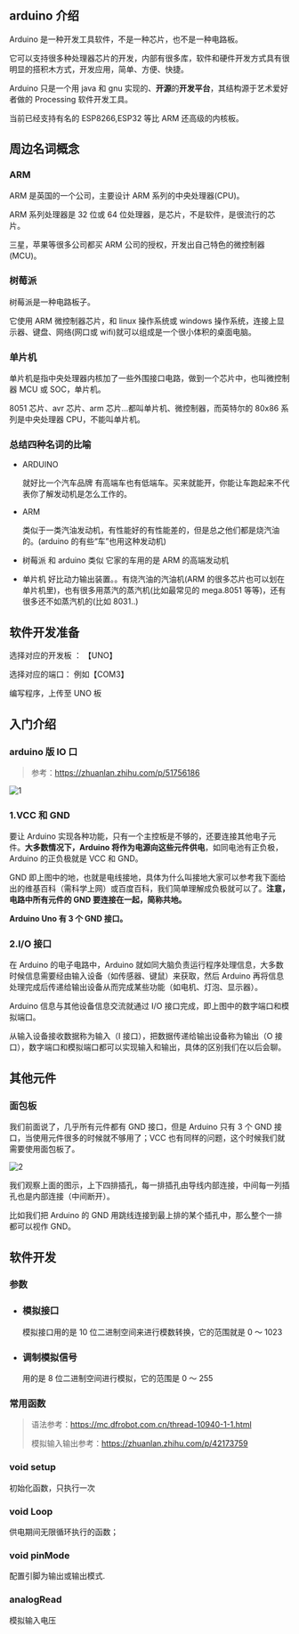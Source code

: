 ## arduino 介绍

Arduino 是一种开发工具软件，不是一种芯片，也不是一种电路板。

它可以支持很多种处理器芯片的开发，内部有很多库，软件和硬件开发方式具有很明显的搭积木方式，开发应用，简单、方便、快捷。

Arduino 只是一个用 java 和 gnu 实现的、**开源**的**开发平台**，其结构源于艺术爱好者做的 Processing 软件开发工具。

当前已经支持有名的 ESP8266,ESP32 等比 ARM 还高级的内核板。

## 周边名词概念

### ARM

ARM 是英国的一个公司，主要设计 ARM 系列的中央处理器(CPU)。

ARM 系列处理器是 32 位或 64 位处理器，是芯片，不是软件，是很流行的芯片。

三星，苹果等很多公司都买 ARM 公司的授权，开发出自己特色的微控制器(MCU)。

### 树莓派

树莓派是一种电路板子。

它使用 ARM 微控制器芯片，和 linux 操作系统或 windows 操作系统，连接上显示器、键盘、网络(网口或 wifi)就可以组成是一个很小体积的桌面电脑。

### 单片机

单片机是指中央处理器内核加了一些外围接口电路，做到一个芯片中，也叫微控制器 MCU 或 SOC，单片机。

8051 芯片、avr 芯片、arm 芯片...都叫单片机、微控制器，而英特尔的 80x86 系列是中央处理器 CPU，不能叫单片机。

### 总结四种名词的比喻

- ARDUINO

  就好比一个汽车品牌 有高端车也有低端车。买来就能开，你能让车跑起来不代表你了解发动机是怎么工作的。

- ARM

  类似于一类汽油发动机，有性能好的有性能差的，但是总之他们都是烧汽油的。(arduino 的有些“车”也用这种发动机)

- 树莓派
  和 arduino 类似 它家的车用的是 ARM 的高端发动机
- 单片机
  好比动力输出装置。。有烧汽油的汽油机(ARM 的很多芯片也可以划在单片机里)，也有很多用蒸汽的蒸汽机(比如最常见的 mega.8051 等等)，还有很多还不如蒸汽机的(比如 8031..)

## 软件开发准备

选择对应的开发板 ： 【UNO】

选择对应的端口： 例如【COM3】

编写程序，上传至 UNO 板

## 入门介绍

### arduino 版 IO 口

> 参考：https://zhuanlan.zhihu.com/p/51756186

![1](/arduino/1.png)

### 1.VCC 和 GND

要让 Arduino 实现各种功能，只有一个主控板是不够的，还要连接其他电子元件。**大多数情况下，Arduino 将作为电源向这些元件供电**，如同电池有正负极，Arduino 的正负极就是 VCC 和 GND。

GND 即上图中的地，也就是电线接地，具体为什么叫接地大家可以参考我下面给出的维基百科（需科学上网）或百度百科，我们简单理解成负极就可以了。**注意，电路中所有元件的 GND 要连接在一起，简称共地。**

**Arduino Uno 有 3 个 GND 接口。**

### 2.I/O 接口

在 Arduino 的电子电路中，Arduino 就如同大脑负责运行程序处理信息，大多数时候信息需要经由输入设备（如传感器、键鼠）来获取，然后 Arduino 再将信息处理完成后传递给输出设备从而完成某些功能（如电机、灯泡、显示器）。

Arduino 信息与其他设备信息交流就通过 I/O 接口完成，即上图中的数字端口和模拟端口。

从输入设备接收数据称为输入（I 接口），把数据传递给输出设备称为输出（O 接口），数字端口和模拟端口都可以实现输入和输出，具体的区别我们在以后会聊。

## 其他元件

### 面包板

我们前面说了，几乎所有元件都有 GND 接口，但是 Arduino 只有 3 个 GND 接口，当使用元件很多的时候就不够用了；VCC 也有同样的问题，这个时候我们就需要使用面包板了。

![2](/arduino/2.jpg)

我们观察上面的图示，上下四排插孔，每一排插孔由导线内部连接，中间每一列插孔也是内部连接（中间断开）。

比如我们把 Arduino 的 GND 用跳线连接到最上排的某个插孔中，那么整个一排都可以视作 GND。

## 软件开发

### 参数

- ### 模拟接口

  模拟接口用的是 10 位二进制空间来进行模数转换，它的范围就是 0 ～ 1023

- ### 调制模拟信号

  用的是 8 位二进制空间进行模拟，它的范围是 0 ～ 255

### 常用函数

> 语法参考：https://mc.dfrobot.com.cn/thread-10940-1-1.html
>
> 模拟输入输出参考：https://zhuanlan.zhihu.com/p/42173759

### void setup

初始化函数，只执行一次

### void Loop

供电期间无限循环执行的函数；

### void pinMode

配置引脚为输出或输出模式.

### analogRead

模拟输入电压
